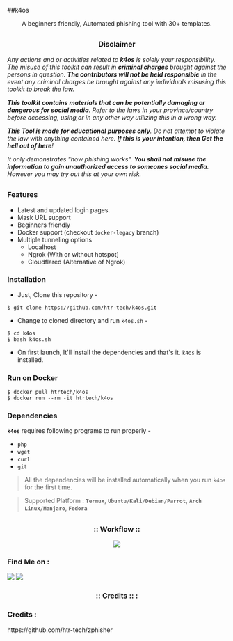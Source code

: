 ##k4os 




<p align="center">A beginners friendly, Automated phishing tool with 30+ templates.</p>

##

<h3><p align="center">Disclaimer</p></h3>

<i>Any actions and or activities related to <b>k4os</b> is solely your responsibility. The misuse of this toolkit can result in <b>criminal charges</b> brought against the persons in question. <b>The contributors will not be held responsible</b> in the event any criminal charges be brought against any individuals misusing this toolkit to break the law.

<b>This toolkit contains materials that can be potentially damaging or dangerous for social media</b>. Refer to the laws in your province/country before accessing, using,or in any other way utilizing this in a wrong way.

<b>This Tool is made for educational purposes only</b>. Do not attempt to violate the law with anything contained here. <b>If this is your intention, then Get the hell out of here</b>!

It only demonstrates "how phishing works". <b>You shall not misuse the information to gain unauthorized access to someones social media</b>. However you may try out this at your own risk.</i>

##

### Features

- Latest and updated login pages.
- Mask URL support 
- Beginners friendly
- Docker support (checkout `docker-legacy` branch)
- Multiple tunneling options
  - Localhost
  - Ngrok (With or without hotspot)
  - Cloudflared (Alternative of Ngrok)


### Installation

- Just, Clone this repository -
```
$ git clone https://github.com/htr-tech/k4os.git
```

- Change to cloned directory and run `k4os.sh` -
```
$ cd k4os
$ bash k4os.sh
```

- On first launch, It'll install the dependencies and that's it. `k4os` is installed.

### Run on Docker
```
$ docker pull htrtech/k4os
$ docker run --rm -it htrtech/k4os
```

### Dependencies

**`k4os`** requires following programs to run properly - 
- `php`
- `wget`
- `curl`
- `git`

> All the dependencies will be installed automatically when you run `k4os` for the first time.

> Supported Platform : **`Termux`**, **`Ubuntu/Kali/Debian/Parrot`**, **`Arch Linux/Manjaro`**, **`Fedora`**

##

<h3 align="center">
:: Workflow ::
</h3>
<p align="center">
<img src=".imgs/wf.gif"/>
</p>




### Find Me on :
<p align="left">
  <a href="[https://www.youtube.com/channel/UCvEixOhptdW0SI9U9tyHRFg](https://www.youtube.com/channel/UCvEixOhptdW0SI9U9tyHRFg)" target="_blank"><img src="https://i.ibb.co/nLgZ9TS/Sin-t-tulo.png"></a>
  <a href="https://m.me/tahmid.rayat.official" target="_blank"><img src="https://i.ibb.co/Npz1k7T/Sin-t-tulo-1.png"></a>
</p>

<h3 align="center">
:: Credits :: :
</h3>

### Credits :
<p align="left">
  https://github.com/htr-tech/zphisher</p>

